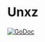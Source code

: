 # Unxz

[![GoDoc](https://godoc.org/github.com/yi-ge/unxz?status.svg)](https://godoc.org/github.com/yi-ge/unxz)

